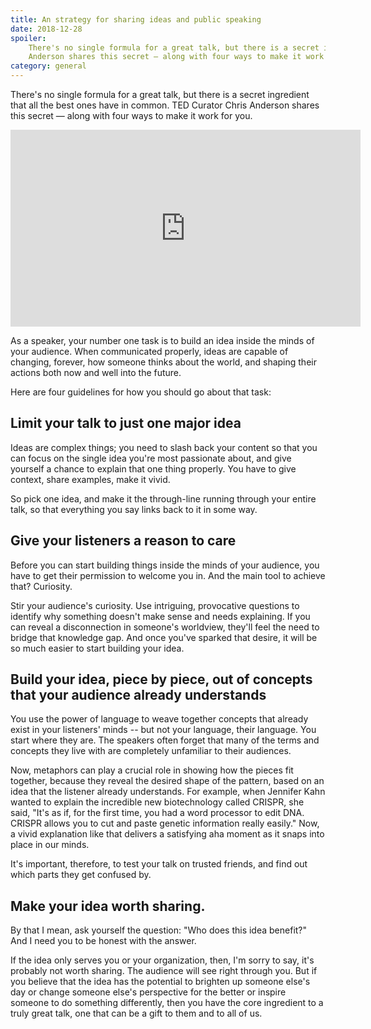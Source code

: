 ```yaml
---
title: An strategy for sharing ideas and public speaking
date: 2018-12-28
spoiler:
    There's no single formula for a great talk, but there is a secret ingredient that all the best ones have in common. TED Curator Chris
    Anderson shares this secret — along with four ways to make it work for you. Do you have what it takes to share an idea worth spreading?
category: general
---
```


There's no single formula for a great talk, but there is a secret ingredient that all the best ones have in common. TED Curator Chris
Anderson shares this secret — along with four ways to make it work for you.

<iframe width="560" height="315" src="https://www.youtube.com/embed/-FOCpMAww28" frameborder="0" allow="accelerometer; autoplay; encrypted-media; gyroscope; picture-in-picture" allowfullscreen></iframe>

As a speaker, your number one task is to build an idea inside the minds of your audience. When communicated properly, ideas are capable of
changing, forever, how someone thinks about the world, and shaping their actions both now and well into the future.

Here are four guidelines for how you should go about that task:

## Limit your talk to just one major idea

Ideas are complex things; you need to slash back your content so that you can focus on the single idea you're most passionate about, and
give yourself a chance to explain that one thing properly. You have to give context, share examples, make it vivid.

So pick one idea, and make it the through-line running through your entire talk, so that everything you say links back to it in some way.

## Give your listeners a reason to care

Before you can start building things inside the minds of your audience, you have to get their permission to welcome you in. And the main
tool to achieve that? Curiosity.

Stir your audience's curiosity. Use intriguing, provocative questions to identify why something doesn't make sense and needs explaining. If
you can reveal a disconnection in someone's worldview, they'll feel the need to bridge that knowledge gap. And once you've sparked that
desire, it will be so much easier to start building your idea.

## Build your idea, piece by piece, out of concepts that your audience already understands

You use the power of language to weave together concepts that already exist in your listeners' minds -- but not your language, their
language. You start where they are. The speakers often forget that many of the terms and concepts they live with are completely unfamiliar
to their audiences.

Now, metaphors can play a crucial role in showing how the pieces fit together, because they reveal the desired shape of the pattern, based
on an idea that the listener already understands. For example, when Jennifer Kahn wanted to explain the incredible new biotechnology called
CRISPR, she said, "It's as if, for the first time, you had a word processor to edit DNA. CRISPR allows you to cut and paste genetic
information really easily." Now, a vivid explanation like that delivers a satisfying aha moment as it snaps into place in our minds.

It's important, therefore, to test your talk on trusted friends, and find out which parts they get confused by.

## Make your idea worth sharing.

By that I mean, ask yourself the question: "Who does this idea benefit?" And I need you to be honest with the answer.

If the idea only serves you or your organization, then, I'm sorry to say, it's probably not worth sharing. The audience will see right
through you. But if you believe that the idea has the potential to brighten up someone else's day or change someone else's perspective for
the better or inspire someone to do something differently, then you have the core ingredient to a truly great talk, one that can be a gift
to them and to all of us.

